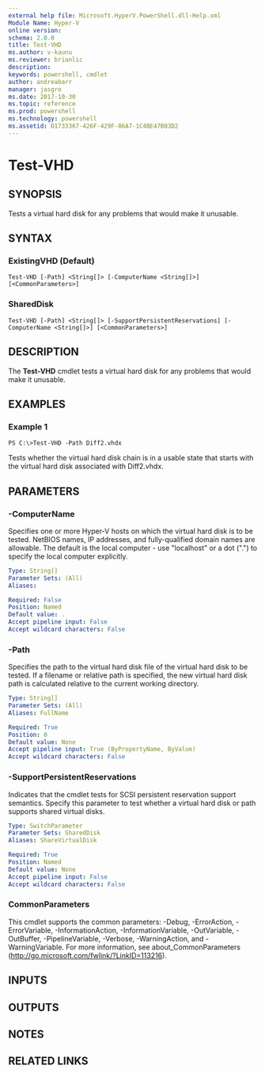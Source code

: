 ```yaml
---
external help file: Microsoft.HyperV.PowerShell.dll-Help.xml
Module Name: Hyper-V
online version: 
schema: 2.0.0
title: Test-VHD
ms.author: v-kaunu
ms.reviewer: brianlic
description: 
keywords: powershell, cmdlet
author: andreabarr
manager: jasgro
ms.date: 2017-10-30
ms.topic: reference
ms.prod: powershell
ms.technology: powershell
ms.assetid: D1733367-426F-429F-86A7-1C4BE47B03D2
---
```


# Test-VHD

## SYNOPSIS
Tests a virtual hard disk for any problems that would make it unusable.

## SYNTAX

### ExistingVHD (Default)
```
Test-VHD [-Path] <String[]> [-ComputerName <String[]>] [<CommonParameters>]
```

### SharedDisk
```
Test-VHD [-Path] <String[]> [-SupportPersistentReservations] [-ComputerName <String[]>] [<CommonParameters>]
```

## DESCRIPTION
The **Test-VHD** cmdlet tests a virtual hard disk for any problems that would make it unusable.

## EXAMPLES

### Example 1
```
PS C:\>Test-VHD -Path Diff2.vhdx
```

Tests whether the virtual hard disk chain is in a usable state that starts with the virtual hard disk associated with Diff2.vhdx.

## PARAMETERS

### -ComputerName
Specifies one or more Hyper-V hosts on which the virtual hard disk is to be tested.
NetBIOS names, IP addresses, and fully-qualified domain names are allowable.
The default is the local computer - use "localhost" or a dot (".") to specify the local computer explicitly.

```yaml
Type: String[]
Parameter Sets: (All)
Aliases: 

Required: False
Position: Named
Default value: .
Accept pipeline input: False
Accept wildcard characters: False
```

### -Path
Specifies the path to the virtual hard disk file of the virtual hard disk to be tested.
If a filename or relative path is specified, the new virtual hard disk path is calculated relative to the current working directory.

```yaml
Type: String[]
Parameter Sets: (All)
Aliases: FullName

Required: True
Position: 0
Default value: None
Accept pipeline input: True (ByPropertyName, ByValue)
Accept wildcard characters: False
```

### -SupportPersistentReservations
Indicates that the cmdlet tests for SCSI persistent reservation support semantics.
Specify this parameter to test whether a virtual hard disk or path supports shared virtual disks.

```yaml
Type: SwitchParameter
Parameter Sets: SharedDisk
Aliases: ShareVirtualDisk

Required: True
Position: Named
Default value: None
Accept pipeline input: False
Accept wildcard characters: False
```

### CommonParameters
This cmdlet supports the common parameters: -Debug, -ErrorAction, -ErrorVariable, -InformationAction, -InformationVariable, -OutVariable, -OutBuffer, -PipelineVariable, -Verbose, -WarningAction, and -WarningVariable. For more information, see about_CommonParameters (http://go.microsoft.com/fwlink/?LinkID=113216).

## INPUTS

## OUTPUTS

## NOTES

## RELATED LINKS

